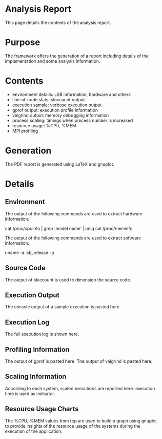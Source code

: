 # Analysis Report #

This page details the contents of the analysis report.

# Purpose #

The framework offers the generation of a report including details of the implementation
and some analysis information.

# Contents #

  * environment details: LSB information, hardware and others
  * line-of-code stats: sloccount output
  * execution sample: verbose execution output
  * gprof output: execution profile information
  * valgrind output: memory debugging information
  * process scaling: timings when process number is increased
  * resource usage: %CPU, %MEM
  * MPI profiling

# Generation #

The PDF report is generated using LaTeX and gnuplot.

# Details #

## Environment ##

The output of the following commands are used to extract hardware information.

cat /proc/cpuinfo | grep 'model name' | uniq
cat /proc/meminfo

The output of the following commands are used to extract software information.

uname -a
lsb\_release -a

## Source Code ##

The output of sloccount is used to dimension the source code.

## Execution Output ##

The console output of a sample execution is pasted here

## Execution Log ##

The full execution log is shown here.

## Profiling Information ##

The output of gprof is pasted here.
The output of valgrind is pasted here.

## Scaling Information ##

According to each system, scaled executions are reported here.
execution time is used as indicator.

## Resource Usage Charts ##

The %CPU, %MEM values from top are used to build a graph using gnuplot to provide insights of the resource usage of the systems during the execution of the application.
